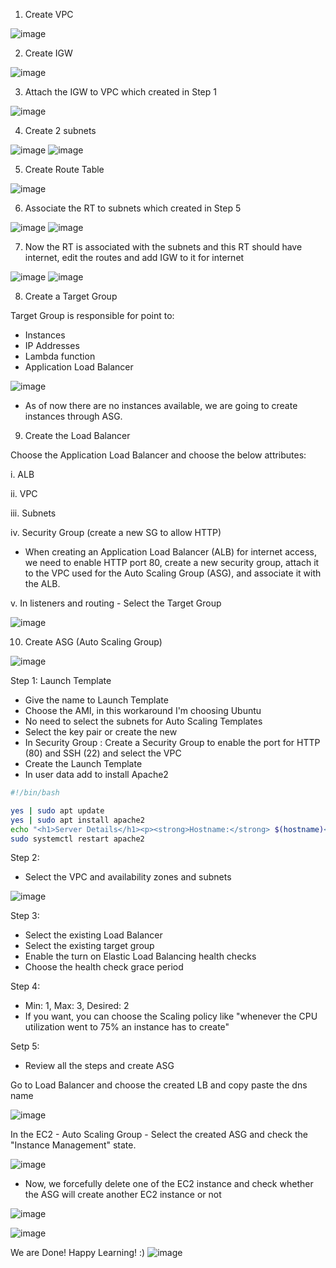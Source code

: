 1. Create VPC

![image](https://github.com/user-attachments/assets/8d5d09b1-df11-4512-89dc-a42bf28e32c4)

2. Create IGW

![image](https://github.com/user-attachments/assets/72060f66-bc0f-47f2-9f27-258b451f3c30)

3. Attach the IGW to VPC which created in Step 1

![image](https://github.com/user-attachments/assets/f5ed4920-9272-4a79-be86-cc9b2c546657)

4. Create 2 subnets

![image](https://github.com/user-attachments/assets/fc9c00af-0030-4b7e-ad25-16ad91f6db9d)
![image](https://github.com/user-attachments/assets/9f423f94-88d3-4447-8ce0-dc458b384c3c)

5. Create Route Table

![image](https://github.com/user-attachments/assets/c151aadf-38f8-4e3a-9621-c38f063ade90)

6. Associate the RT to subnets which created in Step 5

![image](https://github.com/user-attachments/assets/a93116a9-0d0c-49b7-a68f-1973cfb1605c)
![image](https://github.com/user-attachments/assets/46d9236b-efc8-4403-938b-992e09f3b970)

7. Now the RT is associated with the subnets and this RT should have internet, edit the routes and add IGW to it for internet

![image](https://github.com/user-attachments/assets/f0f54c49-a489-41fc-b5ff-e86a7ccf648f)
![image](https://github.com/user-attachments/assets/e4da509d-582e-453d-8580-03f6da73674c)

8. Create a Target Group

Target Group is responsible for point to:
- Instances
- IP Addresses
- Lambda function
- Application Load Balancer

![image](https://github.com/user-attachments/assets/93718a79-b017-4190-8795-62125fe917c6)

- As of now there are no instances available, we are going to create instances through ASG.
9. Create the Load Balancer

Choose the Application Load Balancer and choose the below attributes:

 i. ALB
 
 ii. VPC
 
 iii. Subnets
 
 iv. Security Group (create a new SG to allow HTTP)
 
- When creating an Application Load Balancer (ALB) for internet access, we need to enable HTTP port 80, create a new security group, attach it to the VPC used for the Auto Scaling Group (ASG), and associate it with the ALB.

v. In listeners and routing - Select the Target Group

![image](https://github.com/user-attachments/assets/0a7f457a-27a1-488b-81fa-b98c20597767)

10. Create ASG (Auto Scaling Group)

![image](https://github.com/user-attachments/assets/1a2a1d5e-aaf3-4f70-84af-8ebc8b10fee9)

Step 1: Launch Template

- Give the name to Launch Template
- Choose the AMI, in this workaround I'm choosing Ubuntu
- No need to select the subnets for Auto Scaling Templates
- Select the key pair or create the new
- In Security Group : Create a Security Group to enable the port for HTTP (80) and SSH (22) and select the VPC
- Create the Launch Template
- In user data add to install Apache2

```bash
#!/bin/bash

yes | sudo apt update
yes | sudo apt install apache2
echo "<h1>Server Details</h1><p><strong>Hostname:</strong> $(hostname)</p><p><strong>IP Address:</strong> $(hostname -I | cut -d" " -f1)</p>" > /var/www/html/index.html
sudo systemctl restart apache2
```

Step 2:

- Select the VPC and availability zones and subnets

![image](https://github.com/user-attachments/assets/f21f95ca-9930-455b-9b46-14c3980d95f4)

Step 3:

- Select the existing Load Balancer
- Select the existing target group
- Enable the turn on Elastic Load Balancing health checks
- Choose the health check grace period

Step 4:

- Min: 1, Max: 3, Desired: 2
- If you want, you can choose the Scaling policy like "whenever the CPU utilization went to 75% an instance has to create"

Setp 5:
- Review all the steps and create ASG

Go to Load Balancer and choose the created LB and copy paste the dns name

![image](https://github.com/user-attachments/assets/cee08ea2-9bd5-448d-b390-47dc8814475e)

In the EC2 - Auto Scaling Group - Select the created ASG and check the "Instance Management" state.

![image](https://github.com/user-attachments/assets/12111f85-bd3c-4390-a9d6-32edff00e8d2)

- Now, we forcefully delete one of the EC2 instance and check whether the ASG will create another EC2 instance or not

![image](https://github.com/user-attachments/assets/81de7388-61b1-42aa-92a5-50b54f7be5c1)

![image](https://github.com/user-attachments/assets/acff314a-7e57-4da5-b60a-8c5c35250751)


We are Done! Happy Learning! :) ![image](https://github.com/user-attachments/assets/e9981724-a81c-42e6-a6ea-b5ef2c60ec93)
